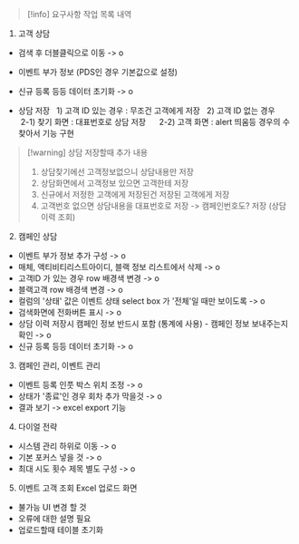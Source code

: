 
>[!info] 요구사항 작업 목록 내역
>


1. 고객 상담
- 검색 후 더블클릭으로 이동 -> o
- 이벤트 부가 정보 (PDS인 경우 기본값으로 설정)
- 신규 등록 등등 데이터 초기화 -> o

- 상담 저장
  1) 고객 ID 있는 경우 : 무조건 고객에게 저장
  2) 고객 ID 없는 경우
     2-1) 찾기 화면 : 대표번호로 상담 저장
     2-2) 고객 화면 : alert 띄움등 경우의 수 찾아서 기능 구현


>[!warning] 상담 저장할때 추가 내용
>1. 상담찾기에선 고객정보없으니 상담내용만 저장
>2. 상담화면에서 고객정보 있으면 고객한테 저장
>3. 신규에서 저정한 고객에게 저장된건 저장된 고객에게 저장
>4. 고객번호 없으면 상담내용을 대표번호로 저장 -> 캠페인번호도? 저장 (상담 이력 조회)


2. 캠페인 상담
- 이벤트 부가 정보 추가 구성 -> o
- 매체, 액티비티리스트아이디, 블랙 정보 리스트에서 삭제 -> o
- 고객ID 가 있는 경우 row 배경색 변경 -> o
- 블랙고객 row 배경색 변경 -> o
- 컬럼의 '상태' 값은 이벤트 상태 select box 가 '전체'일 때만 보이도록  -> o
- 검색화면에 전화버튼 표시 -> o
- 상담 이력 저장시 캠페인 정보 반드시 포함 (통계에 사용) - 캠페인 정보 보내주는지 확인 -> o
- 신규 등록 등등 데이터 초기화 -> o

3. 캠페인 관리, 이벤트 관리
- 이벤트 등록 인풋 박스 위치 조정 -> o
- 상태가 '종료'인 경우 회차 추가 막을것 -> o
- 결과 보기 -> excel export 기능

4. 다이얼 전략
- 시스템 관리 하위로 이동 -> o
- 기본 포커스 넣을 것 -> o
- 최대 시도 횟수 제목 별도 구성 -> o

5. 이벤트 고객 조회 Excel 업로드 화면
- 불가능 UI 변경 할 것
- 오류에 대한 설명 필요
- 업로드할때 테이블 초기화